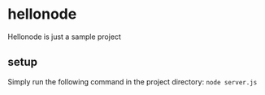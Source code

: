# hellonode
Hellonode is just a sample project

## setup
Simply run the following command in the project directory: `node server.js`


